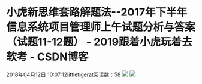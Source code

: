 # 小虎新思维套路解题法--2017年下半年信息系统项目管理师上午试题分析与答案（试题11-12题） - 2019跟着小虎玩着去软考 - CSDN博客
2018年04月12日 10:07:12[littletigerat](https://me.csdn.net/littletigerat)阅读数：58
![](https://img-blog.csdn.net/20180412100532763)
![](https://img-blog.csdn.net/2018041210054152)
